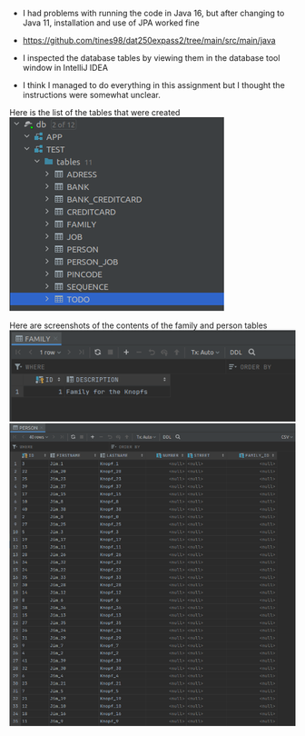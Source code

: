* I had problems with running the code in Java 16, but after changing to Java 11, installation and use of JPA worked fine

* https://github.com/tines98/dat250expass2/tree/main/src/main/java

* I inspected the database tables by viewing them in the database tool window in IntelliJ IDEA

* I think I managed to do everything in this assignment but I thought the instructions were somewhat unclear.

Here is the list of the tables that were created
![](/res/img/tables.png)

Here are screenshots of the contents of the family and person tables
![](/res/img/family.png)
![](/res/img/person.png)
